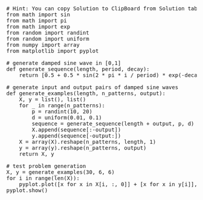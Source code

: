 <pre class="file" data-target="clipboard">
# Hint: You can copy Solution to ClipBoard from Solution tab in Step 6
from math import sin
from math import pi
from math import exp
from random import randint
from random import uniform
from numpy import array
from matplotlib import pyplot

# generate damped sine wave in [0,1]
def generate_sequence(length, period, decay):
	return [0.5 + 0.5 * sin(2 * pi * i / period) * exp(-decay * i) for i in range(length)]

# generate input and output pairs of damped sine waves
def generate_examples(length, n_patterns, output):
	X, y = list(), list()
	for _ in range(n_patterns):
		p = randint(10, 20)
		d = uniform(0.01, 0.1)
		sequence = generate_sequence(length + output, p, d)
		X.append(sequence[:-output])
		y.append(sequence[-output:])
	X = array(X).reshape(n_patterns, length, 1)
	y = array(y).reshape(n_patterns, output)
	return X, y

# test problem generation
X, y = generate_examples(30, 6, 6)
for i in range(len(X)):
	pyplot.plot([x for x in X[i, :, 0]] + [x for x in y[i]], '-o')
pyplot.show()
</pre>

